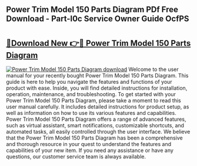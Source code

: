 ## Power Trim Model 150 Parts Diagram PDf Free Download - Part-I0c Service Owner Guide OcfPS

# <h2><a href="http://dfqhlzk.blite.top/?on=Power+Trim+Model+150+Parts+Diagram">🔗Download New 👉🔴 Power Trim Model 150 Parts Diagram</a></h2>

[![Power Trim Model 150 Parts Diagram download](https://i.imgur.com/lujVjoI.png)](http://dfqhlzk.blite.top/?on=Power+Trim+Model+150+Parts+Diagram)
Welcome to the user manual for your recently bought Power Trim Model 150 Parts Diagram. This guide is here to help you navigate the features and functions of your product with ease. Inside, you will find detailed instructions for installation, operation, maintenance, and troubleshooting. To get started with your Power Trim Model 150 Parts Diagram, please take a moment to read this user manual carefully. It includes detailed instructions for product setup, as well as information on how to use its various features and capabilities. Power Trim Model 150 Parts Diagram offers a range of advanced features, such as virtual assistant, smart notifications, customizable shortcuts, and automated tasks, all easily controlled through the user interface. We believe that the Power Trim Model 150 Parts Diagram has been a comprehensive and thorough resource in your quest to understand the features and capabilities of your new item. If you need any assistance or have any questions, our customer service team is always available.
